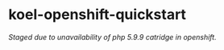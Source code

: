 # koel-openshift-quickstart
###### Staged due to unavailability of php 5.9.9 catridge in openshift.
